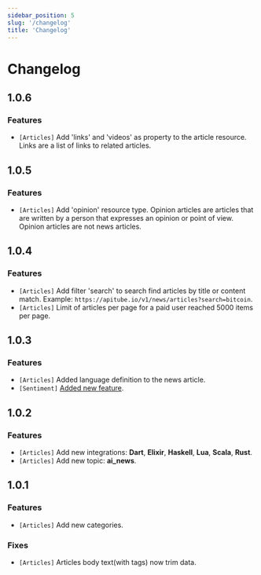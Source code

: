 ```yaml
---
sidebar_position: 5
slug: '/changelog'
title: 'Changelog'
---
```


# Changelog

## 1.0.6

### Features

- `[Articles]` Add 'links' and 'videos' as property to the article resource. Links are a list of links to related articles.

## 1.0.5

### Features

- `[Articles]` Add 'opinion' resource type. Opinion articles are articles that are written by a person that expresses an opinion or point of view. Opinion articles are not news articles.

## 1.0.4

### Features

- `[Articles]` Add filter 'search' to search find articles by title or content match. Example: `https://apitube.io/v1/news/articles?search=bitcoin`.
- `[Articles]` Limit of articles per page for a paid user reached 5000 items per page.

## 1.0.3

### Features

- `[Articles]` Added language definition to the news article.
- `[Sentiment]` [Added new feature](/api-reference/sentiment).

## 1.0.2

### Features

- `[Articles]` Add new integrations: **Dart**, **Elixir**, **Haskell**, **Lua**, **Scala**, **Rust**.
- `[Articles]` Add new topic: **ai_news**.

## 1.0.1

### Features

- `[Articles]` Add new categories.

### Fixes

- `[Articles]` Articles body text(with tags) now trim data.
